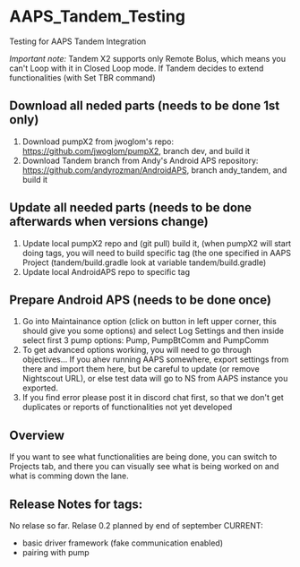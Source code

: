 # AAPS_Tandem_Testing
Testing for AAPS Tandem Integration

_Important note:_ Tandem X2 supports only Remote Bolus, which means you can't Loop with it in Closed Loop mode. If Tandem decides to extend functionalities (with Set TBR command) 

## Download all neded parts (needs to be done 1st only)
1. Download pumpX2 from jwoglom's repo: https://github.com/jwoglom/pumpX2, branch dev, and build it
2. Download Tandem branch from Andy's Android APS repository: https://github.com/andyrozman/AndroidAPS, branch andy_tandem, and build it

## Update all needed parts (needs to be done afterwards when versions change)
1. Update local pumpX2 repo and (git pull) build it, (when pumpX2 will start doing tags, you will need to build specific tag (the one specified in AAPS Project (tandem/build.gradle look at variable tandem/build.gradle)
2. Update local AndroidAPS repo to specific tag

## Prepare Android APS (needs to be done once)
1. Go into Maintainance option (click on button in left upper corner, this should give you some options) and select Log Settings and then inside select first 3 pump options: Pump, PumpBtComm and PumpComm
2. To get advanced options working, you will need to go through objectives... If you ahev running AAPS somewhere, export settings from there and import them here, but be careful to update (or remove Nightscout URL), or else test data will go to NS from AAPS instance you exported.
3. If you find error please post it in discord chat first, so that we don't get duplicates or reports of functionalities not yet developed

## Overview
If you want to see what functionalities are being done, you can switch to Projects tab, and there you can visually see what is being worked on and what is comming down the lane. 

## Release Notes for tags:

No relase so far. Relase 0.2 planned by end of september
CURRENT: 
- basic driver framework (fake communication enabled)
- pairing with pump
